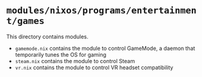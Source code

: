 # `modules/nixos/programs/entertainment/games`
This directory contains modules.
- `gamemode.nix` contains the module to control GameMode, a daemon that temporarily tunes the OS for gaming
- `steam.nix` contains the module to control Steam
- `vr.nix` contains the module to control VR headset compatibility
